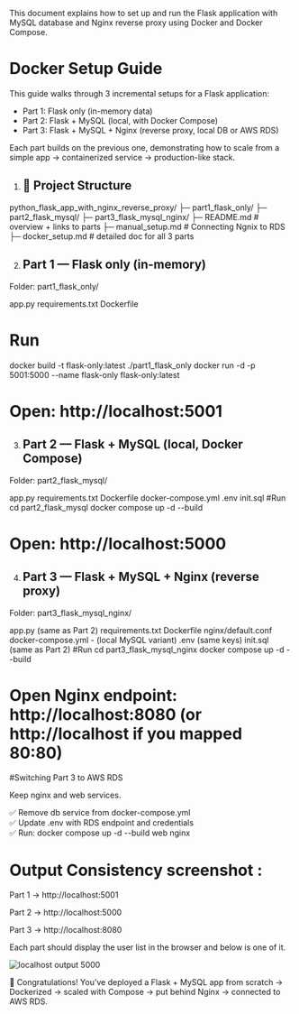 This document explains how to set up and run the Flask application with MySQL database and Nginx reverse proxy using Docker and Docker Compose.

# Docker Setup Guide  

This guide walks through 3 incremental setups for a Flask application:  
- Part 1: Flask only (in-memory data)  
- Part 2: Flask + MySQL (local, with Docker Compose)  
- Part 3: Flask + MySQL + Nginx (reverse proxy, local DB or AWS RDS)  

Each part builds on the previous one, demonstrating how to scale from a simple app → containerized service → production-like stack.

1. ## 📌 Project Structure

python_flask_app_with_nginx_reverse_proxy/
├─ part1_flask_only/
├─ part2_flask_mysql/
├─ part3_flask_mysql_nginx/
├─ README.md           # overview + links to parts
├─ manual_setup.md     # Connecting Ngnix to RDS
├─ docker_setup.md     # detailed doc for all 3 parts

2. ## Part 1 — Flask only (in-memory)

Folder: part1_flask_only/

app.py
requirements.txt
Dockerfile
# Run
docker build -t flask-only:latest ./part1_flask_only
docker run -d -p 5001:5000 --name flask-only flask-only:latest
# Open: http://localhost:5001

3. ## Part 2 — Flask + MySQL (local, Docker Compose)

Folder: part2_flask_mysql/

app.py
requirements.txt
Dockerfile
docker-compose.yml
.env
init.sql
#Run
cd part2_flask_mysql
docker compose up -d --build
# Open: http://localhost:5000

4. ## Part 3 — Flask + MySQL + Nginx (reverse proxy)
Folder: part3_flask_mysql_nginx/

app.py (same as Part 2)
requirements.txt
Dockerfile
nginx/default.conf
docker-compose.yml - (local MySQL variant)
.env (same keys)
init.sql (same as Part 2)
#Run
cd part3_flask_mysql_nginx
docker compose up -d --build
# Open Nginx endpoint: http://localhost:8080   (or http://localhost if you mapped 80:80)

#Switching Part 3 to AWS RDS

Keep nginx and web services.

✅ Remove db service from docker-compose.yml  
✅ Update .env with RDS endpoint and credentials  
✅ Run: docker compose up -d --build web nginx  

# Output Consistency screenshot :

Part 1 → http://localhost:5001

Part 2 → http://localhost:5000

Part 3 → http://localhost:8080

Each part should display the user list in the browser and below is one of it.

![localhost output 5000](/aws_two_tier_app/docs/output_localhost.png)

🎉 Congratulations! You’ve deployed a Flask + MySQL app from scratch → Dockerized → scaled with Compose → put behind Nginx → connected to AWS RDS.  


 

